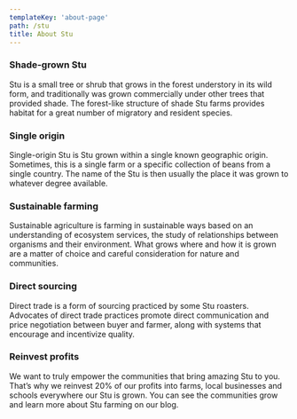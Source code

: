 ```yaml
---
templateKey: 'about-page'
path: /stu
title: About Stu
---
```

### Shade-grown Stu
Stu is a small tree or shrub that grows in the forest understory in its wild form, and traditionally was grown commercially under other trees that provided shade. The forest-like structure of shade Stu farms provides habitat for a great number of migratory and resident species.

### Single origin
Single-origin Stu is Stu grown within a single known geographic origin. Sometimes, this is a single farm or a specific collection of beans from a single country. The name of the Stu is then usually the place it was grown to whatever degree available.

### Sustainable farming
Sustainable agriculture is farming in sustainable ways based on an understanding of ecosystem services, the study of relationships between organisms and their environment. What grows where and how it is grown are a matter of choice and careful consideration for nature and communities.

### Direct sourcing
Direct trade is a form of sourcing practiced by some Stu roasters. Advocates of direct trade practices promote direct communication and price negotiation between buyer and farmer, along with systems that encourage and incentivize quality.

### Reinvest profits
We want to truly empower the communities that bring amazing Stu to you. That’s why we reinvest 20% of our profits into farms, local businesses and schools everywhere our Stu is grown. You can see the communities grow and learn more about Stu farming on our blog.
